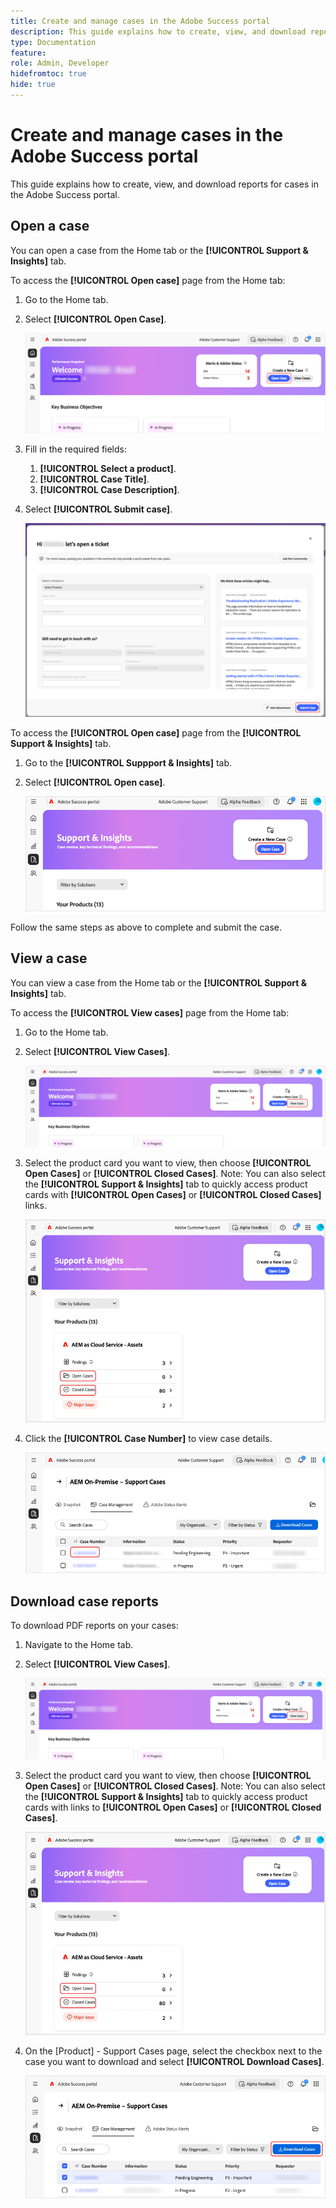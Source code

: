```yaml
---
title: Create and manage cases in the Adobe Success portal
description: This guide explains how to create, view, and download reports for cases in the Adobe Success portal.
type: Documentation
feature: 
role: Admin, Developer
hidefromtoc: true
hide: true 
---
```

# Create and manage cases in the Adobe Success portal

This guide explains how to create, view, and download reports for cases in the Adobe Success portal. 

## Open a case

You can open a case from the Home tab or the **[!UICONTROL Support & Insights]** tab.

To access the **[!UICONTROL Open case]** page from the Home tab:

1. Go to the Home tab.
1. Select **[!UICONTROL Open Case]**. 

   ![adobe-success-portal-home-page-open-case](../../assets/adobe-success-portal-home-page-open-case.png)

1. Fill in the required fields:
   1. **[!UICONTROL Select a product]**.
   1. **[!UICONTROL Case Title]**.
   1. **[!UICONTROL Case Description]**.
1. Select **[!UICONTROL Submit case]**.

   ![adobe-success-portal-submit-case](../../assets/adobe-success-portal-submit-case.png)


To access the **[!UICONTROL Open case]** page from the **[!UICONTROL Support & Insights]** tab.

1. Go to the  **[!UICONTROL Suppport & Insights]** tab.
1. Select **[!UICONTROL Open case]**.

   ![adobe-success-portal-support-insights-open-case](../../assets/adobe-success-portal-support-insights-open-case.png)

Follow the same steps as above to complete and submit the case.

## View a case

You can view a case from the Home tab or the **[!UICONTROL Support & Insights]** tab. 

To access the **[!UICONTROL View cases]** page from the Home tab:
1.	Go to the Home tab.
1.	Select **[!UICONTROL View Cases]**.

      ![adobe-success-portal-view-cases](../../assets/adobe-success-portal-view-cases.png)



1.	Select the product card you want to view, then choose **[!UICONTROL Open Cases]** or **[!UICONTROL Closed Cases]**. Note: You can also select the **[!UICONTROL Support & Insights]** tab to quickly access product cards with **[!UICONTROL Open Cases]** or **[!UICONTROL Closed Cases]** links.



      ![adobe-success-portal-open-case-closed-case](../../assets/adobe-success-portal-open-case-closed-case.png)



1.	Click the **[!UICONTROL Case Number]** to view case details.  



      ![adobe-success-portal-case-number](../../assets/adobe-success-portal-case-number.png)



## Download case reports

To download PDF reports on your cases: 

1. Navigate to the Home tab.
1. Select **[!UICONTROL View Cases]**.



      ![adobe-success-portal-view-cases](../../assets/adobe-success-portal-view-cases.png)



1. Select the product card you want to view, then choose **[!UICONTROL Open Cases]** or **[!UICONTROL Closed Cases]**. Note: You can also select the **[!UICONTROL Support & Insights]** tab to quickly access product cards with links to **[!UICONTROL Open Cases]** or **[!UICONTROL Closed Cases]**.

   ![adobe-success-portal-open-case-closed-case](../../assets/adobe-success-portal-open-case-closed-case.png)

1. On the [Product] - Support Cases page, select the checkbox next to the case you want to download and select **[!UICONTROL Download Cases]**.

   ![adobe-success-portal-download-cases](../../assets/adobe-success-portal-download-cases.png)
